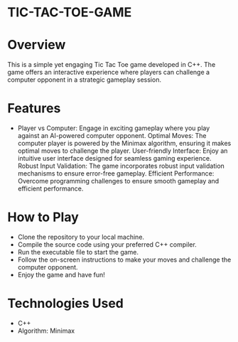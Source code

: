 # TIC-TAC-TOE-GAME
# Overview
This is a simple yet engaging Tic Tac Toe game developed in C++. The game offers an interactive experience where players can challenge a computer opponent in a strategic gameplay session.

# Features
- Player vs Computer: Engage in exciting gameplay where you play against an AI-powered computer opponent.
Optimal Moves: The computer player is powered by the Minimax algorithm, ensuring it makes optimal moves to challenge the player.
User-friendly Interface: Enjoy an intuitive user interface designed for seamless gaming experience.
Robust Input Validation: The game incorporates robust input validation mechanisms to ensure error-free gameplay.
Efficient Performance: Overcome programming challenges to ensure smooth gameplay and efficient performance.
# How to Play
- Clone the repository to your local machine.
- Compile the source code using your preferred C++ compiler.
- Run the executable file to start the game.
- Follow the on-screen instructions to make your moves and challenge the computer opponent.
- Enjoy the game and have fun!
# Technologies Used
 - C++
 - Algorithm: Minimax
